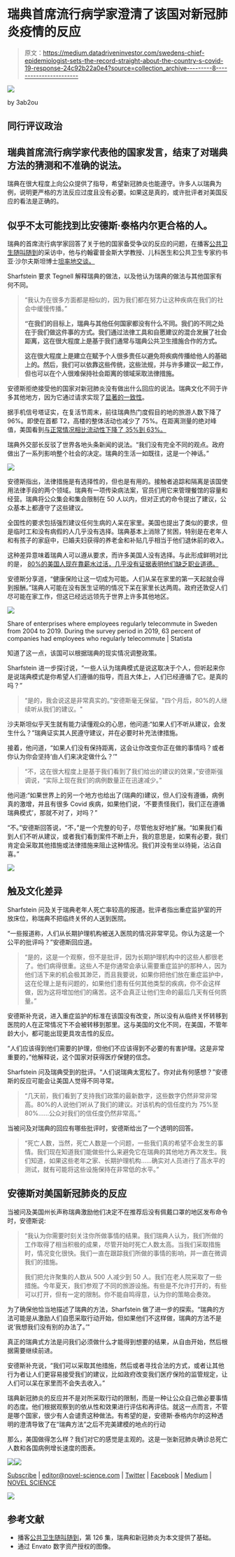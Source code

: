 # 瑞典首席流行病学家澄清了该国对新冠肺炎疫情的反应

> 原文：<https://medium.datadriveninvestor.com/swedens-chief-epidemiologist-sets-the-record-straight-about-the-country-s-covid-19-response-24c92b22a0e4?source=collection_archive---------8----------------------->

![](img/e526d7b227a3ff78fbf90d06588925de.png)

by 3ab2ou

## 同行评议政治

## 瑞典首席流行病学家代表他的国家发言，结束了对瑞典方法的猜测和不准确的说法。

瑞典在很大程度上向公众提供了指导，希望新冠肺炎也能遵守。许多人以瑞典为例，说明更严格的方法反应过度且没有必要。如果这是真的，或许批评者对美国反应的看法是正确的。

## 似乎不太可能找到比安德斯·泰格内尔更合格的人。

瑞典的首席流行病学家回答了关于他的国家备受争议的反应的问题，在播客[公共卫生随叫随到](https://johnshopkinssph.libsyn.com/126-sweden-and-covid-19)的采访中，他与约翰霍普金斯大学教授、儿科医生和公共卫生专家约书亚·沙尔夫斯坦博士[坦率地交谈。](https://johnshopkinssph.libsyn.com/126-sweden-and-covid-19)

Sharfstein 要求 Tegnell 解释瑞典的做法，以及他认为瑞典的做法与其他国家有何不同。

> “我认为在很多方面都是相似的，因为我们都在努力让这种疾病在我们的社会中缓慢传播。”
> 
> **“在我们的目标上，瑞典与其他任何国家都没有什么不同。我们的不同之处在于我们做这件事的方式。我们通过法律工具和自愿建议的混合发展了社会距离，这在很大程度上是基于我们通常与瑞典公共卫生措施合作的方式。**
> 
> **这在很大程度上是建立在赋予个人很多责任以避免将疾病传播给他人的基础上的。然后，我们可以依靠这些传统，这些法规，并与许多建议一起工作，但也可以在个人很难保持社会距离的领域采取法律措施。**

安德斯拒绝接受他的国家对新冠肺炎没有做出什么回应的说法。瑞典文化不同于许多其他地方，因为它通过请求实现了[显著的一致性](https://sverigesradio.se/artikel/7441596)。

据手机信号塔证实，在复活节周末，前往瑞典热门度假目的地的旅游人数下降了 96%。即使在首都 T2，高楼的整体活动也减少了 75%。在距离测量的绝对峰值，美国看到[与正常情况相比流动性下降了 35%到 63%。](https://www.thelancet.com/journals/laninf/article/PIIS1473-3099(20)30553-3/fulltext)

瑞典外交部长反驳了世界各地头条新闻的说法。“我们没有完全不同的观点。政府做出了一系列影响整个社会的决定。瑞典的生活一如既往，这是一个神话。”

![](img/364cd09c8d9168865302102ea83df861.png)

安德斯指出，法律措施是有选择性的，但也是有用的。接触者追踪和隔离是该国使用法律手段的两个领域。瑞典有一项传染病法案，官员们用它来管理餐馆的容量和经营。瑞典将公众集会和集会限制在 50 人以内，但对正式的命令提出了建议，公众基本上都遵守了这些建议。

全国性的要求包括强烈建议任何生病的人呆在家里。美国也提出了类似的要求，但是临时工和没有病假的人几乎没有选择。瑞典基本上消除了贫困，特别是在老年人和有孩子的家庭中，已婚夫妇获得的养老金和补贴几乎相当于他们退休前的收入。

这种差异意味着瑞典人可以遵从要求，而许多美国人没有选择。与此形成鲜明对比的是， [80%的美国人现在靠薪水过活，几乎没有证据表明他们缺乏职业道德。](https://www.forbes.com/sites/zackfriedman/2019/01/11/live-paycheck-to-paycheck-government-shutdown/#67e213f04f10)

安德斯分享道，“健康保险让这一切成为可能。人们从呆在家里的第一天起就会得到报酬。”瑞典人可能在没有医生证明的情况下呆在家里长达两周。政府还敦促人们尽可能在家工作，但这已经远远领先于世界上许多其他地区。

![](img/33981dcb0a31d0679af66208f1d39d6f.png)

Share of enterprises where employees regularly telecommute in Sweden from 2004 to 2019\. During the survey period in 2019, 63 percent of companies had employees who regularly telecommute | Statista

知道了这一点，该国可以根据瑞典的现实情况调整政策。

Sharfstein 进一步探讨说，“一些人认为瑞典模式是说这取决于个人，但听起来你是说瑞典模式是你希望人们遵循的指导，而且大体上，人们已经遵循了它。是真的吗？”

> “是的，我会说这是非常真实的。”安德斯毫无保留。"四个月后，80%的人继续听从我们的建议。"

沙夫斯坦似乎天生就有能力读懂观众的心思，他问道:“如果人们不听从建议，会发生什么？”瑞典证实其人民遵守建议，并在必要时补充法律措施。

接着，他问道，“如果人们没有保持距离，这会让你改变你正在做的事情吗？或者你认为你会坚持‘由人们来决定做什么？’"

> “不，这在很大程度上是基于我们看到了我们给出的建议的效果，”安德斯强调说，“实际上现在我们的病例数量正在迅速减少。”

他问道:“如果世界上的另一个地方也给出了(瑞典的)建议，但人们没有遵循，病例真的激增，并且有很多 Covid 疾病，如果他们说，‘不要责怪我们，我们正在遵循瑞典模式’，那就不对了，对吗？”

“不。”安德斯回答说，“不，”是一个完整的句子，尽管他友好地扩展。“如果我们看到人们不听从建议，或者我们看到案件不断上升，我的意思是，如果有必要，我们肯定会采取其他措施或法律措施来阻止这种情况。我们并没有坐以待毙，沾沾自喜。”

![](img/4480e1f17b1c0896c4ab368f7b60a804.png)

## 触及文化差异

Sharfstein 问及关于瑞典老年人死亡率较高的报道。批评者指出重症监护室的开放床位，称瑞典不把临终关怀的人送到医院。

“一些报道称，人们从长期护理机构被送入医院的情况非常罕见。你认为这是一个公平的批评吗？”安德斯回应道。

> “是的，这是一个观察，但不是批评，因为长期护理机构中的这些人都很老了。他们病得很重。这些人不是你通常会承认需要重症监护的那种人，因为他们活下来的机会极其渺茫，而且我要说，如果你把他们放在重症监护中，这在伦理上是有问题的，如果他们患有任何其他类型的疾病，你不会这样做，因为这将增加他们的痛苦。这不会真正让他们生命的最后几天有任何质量。”

安德斯补充说，进入重症监护的标准在该国没有改变，所以没有从临终关怀转移到医院的人在正常情况下不会被转移到那里。这与美国的文化不同，在美国，不管年龄大小，都可能出现更具攻击性的反应。

“人们应该得到他们需要的护理，但他们不应该得到不必要的有害护理。这是非常重要的，”他解释说，这个国家对获得医疗保健的信念。

Sharfstein 问及瑞典受到的批评。“人们说瑞典太宽松了。你对此有何感想？”安德斯的反应可能会让美国人觉得不同寻常。

> “几天前，我们看到了支持我们政策的最新数字，这些数字仍然非常非常高。80%的人说他们听从了我们的建议。对该机构的信任度约为 75%至 80%……公众对我们的信任度仍然非常高。”

当被问及对瑞典的回应有哪些批评时，安德斯给出了一个透明的回答。

> “死亡人数，当然，死亡人数是一个问题，一些我们真的希望不会发生的事情。我们现在知道我们能做些什么来避免它在瑞典的其他地方再次发生。我们知道，如果这些老年之家、长期护理机构……确实对人员进行了高水平的测试，就有可能将这些设施保持在非常低的水平。”

## 安德斯对美国新冠肺炎的反应

当被问及美国州长声称瑞典激励他们决定不在推荐后没有佩戴口罩的地区发布命令时，安德斯说:

> “我认为你需要时刻关注你所做事情的结果。我们瑞典人认为，我们所做的工作取得了相当积极的成果，尽管开始时死亡人数太高。当我们采取措施时，情况变化很快。我们一直在跟踪我们所做的事情的影响，并一直在微调我们的措施。
> 
> 我们把允许聚集的人数从 500 人减少到 50 人。我们在老人院采取了一些措施。今年夏天，我们参观了不同的旅游设施。有些是不允许打开的，有些可以打开，但有一定的限制。你不能自鸣得意，认为你的策略会奏效。

为了确保他恰当地描述了瑞典的方法，Sharfstein 做了进一步的探索。“瑞典的方法可能是从激励人们自愿采取行动开始，但如果他们不这样做，瑞典的方法不是说‘我想我们没有别的办法了。’"

真正的瑞典式方法是问我们必须做什么才能得到想要的结果，从自由开始，然后根据需要继续前进。

安德斯补充说，“我们可以采取其他措施，然后或者寻找合法的方式，或者让其他行为者让人们更容易接受我们的建议，比如政府改变我们医疗保险的监管规定，让人们可以呆在家里而不会失去收入。”

瑞典新冠肺炎的反应并不是对所采取行动的限制，而是一种让公众自己做必要事情的态度。他们根据观察到的依从性和效果进行评估和再评估。就这一点而言，不管是哪个国家，很少有人会谴责这种做法。有希望的是，安德斯·泰格内尔的这种透明的澄清导致了在“瑞典方法”之后不完美建模的地点的行动

那么，美国做得怎么样？我们对它的感觉是主观的。这是一张新冠肺炎确诊总死亡人数和各国病例增长速度的图表。

![](img/84785aea9c15adebf1e2c5a3a1ac28e5.png)![](img/b30e255c8631ea379a351fe95d8c3810.png)

[Subscribe](https://mailchi.mp/83919fc1b8f5/novelscience) | editor@novel-science.com | [Twitter](http://twitter.com/nobelprose) | [Facebook](http://facebook.com/e.rosalie.sci.writing) | [Medium](https://medium.com/@e.rosalie) | [NOVEL SCIENCE](http://novel-science.com/)

![](img/80d8a48f485aa52f2960ec821cf8b994.png)

## **参考文献**

*   播客[公共卫生随叫随到](https://johnshopkinssph.libsyn.com/126-sweden-and-covid-19)，第 126 集，瑞典和新冠肺炎为本文提供了基础。
*   通过 Envato 数字资产授权的图像。